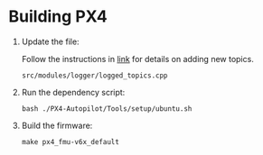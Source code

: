 # Building PX4

1. Update the file:

    Follow the instructions in [link](./modifying_mavlink_streams_and_understand_uORB_bindings.md#From-ORb-->-Ulog) for details on adding new topics.

    ```
    src/modules/logger/logged_topics.cpp
    ```
2. Run the dependency script:
    ```
    bash ./PX4-Autopilot/Tools/setup/ubuntu.sh
    ```

3. Build the firmware:
    ```
    make px4_fmu-v6x_default
    ```